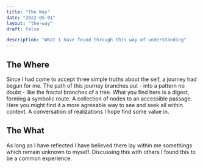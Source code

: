 ```yaml
---
title: "The Way"
date: "2022-05-01"
layout: "the-way"
draft: false

description: "What I have found through this way of understanding"
---
```


## The Where

Since I had come to accept three simple truths about the self, a journey had begun for me. The path of this journey branches out - into a pattern no doubt - like the fractal branches of a tree. What you find here is a digest, forming a symbolic route. A collection of nodes to an accessible passage. Here you might find it a more agreeable way to see and seek all within context. A conversation of realizations I hope find some value in.

## The What  

As long as I have reflected I have believed there lay within me somethings which remain unknown to myself. Discussing this with others I found this to be a common experience.